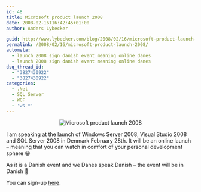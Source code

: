 ```yaml
---
id: 48
title: Microsoft product launch 2008
date: 2008-02-16T16:42:45+01:00
author: Anders Lybecker

guid: http://www.lybecker.com/blog/2008/02/16/microsoft-product-launch-2008/
permalink: /2008/02/16/microsoft-product-launch-2008/
autometa:
  - launch 2008 sign danish event meaning online danes
  - launch 2008 sign danish event meaning online danes
dsq_thread_id:
  - "3827430922"
  - "3827430922"
categories:
  - .Net
  - SQL Server
  - WCF
  - 'ws-*'
---
```

<p style="text-align: center">
  <img src="http://www.lybecker.com/blog/wp-content/mslaunch2008.jpg" alt="Microsoft product launch 2008" />
</p>

I am speaking at the launch of Windows Server 2008, Visual Studio 2008 and SQL Server 2008 in Denmark February 28th. It will be an online launch – meaning that you can watch in comfort of your personal development sphere 😀

As it is a Danish event and we Danes speak Danish – the event will be in Danish 🙂

You can sign-up [here](http://www.microsoft.com/danmark/technet/detskerher/default.aspx "Microsoft Denmark launch event sign-up").